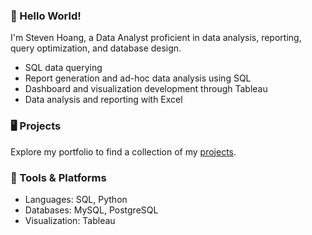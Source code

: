 ### 🚀 Hello World!

<!--
**stevenhoang713/stevenhoang713** is a ✨ _special_ ✨ repository because its `README.md` (this file) appears on your GitHub profile.

Here are some ideas to get you started:

- 🔭 I’m currently working on ...
- 🌱 I’m currently learning ...
- 👯 I’m looking to collaborate on ...
- 🤔 I’m looking for help with ...
- 💬 Ask me about ...
- 📫 How to reach me: ...
- 😄 Pronouns: ...
- ⚡ Fun fact: ...
-->
I'm Steven Hoang, a Data Analyst proficient in data analysis, reporting, query optimization, and database design. 

- SQL data querying
- Report generation and ad-hoc data analysis using SQL
- Dashboard and visualization development through Tableau
- Data analysis and reporting with Excel

### 🖥️ Projects 

Explore my portfolio to find a collection of my [projects](https://github.com/stevenhoang713/Portfolio).

### 🔧 Tools & Platforms

- Languages: SQL, Python
- Databases: MySQL, PostgreSQL
- Visualization: Tableau 
